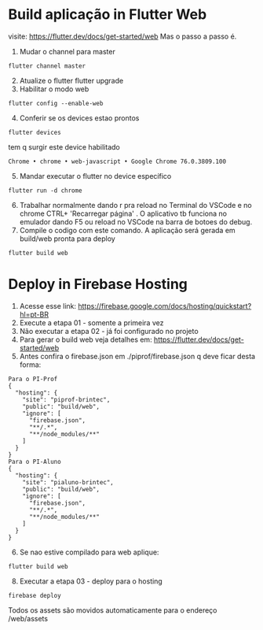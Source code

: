
# Build aplicação in Flutter Web
visite: https://flutter.dev/docs/get-started/web
Mas o passo a passo é.

1. Mudar o channel para master
~~~
flutter channel master
~~~
2. Atualize o flutter
flutter upgrade
3. Habilitar o modo web
~~~
flutter config --enable-web
~~~
4. Conferir se os devices estao prontos
~~~
flutter devices
~~~
   tem q surgir este device habilitado
~~~
Chrome • chrome • web-javascript • Google Chrome 76.0.3809.100
~~~
5. Mandar executar o flutter no device específico
~~~
flutter run -d chrome
~~~
6. Trabalhar normalmente dando r pra reload no Terminal do VSCode e no chrome CTRL+ 'Recarregar página' . O aplicativo tb funciona no emulador dando F5 ou reload no VSCode na barra de botoes do debug.
8. Compile o codigo com este comando. A aplicação será gerada em build/web pronta para deploy
~~~
flutter build web
~~~



# Deploy in Firebase Hosting

1. Acesse esse link: https://firebase.google.com/docs/hosting/quickstart?hl=pt-BR
2. Execute a etapa 01 - somente a primeira vez
3. Não executar a etapa 02 - já foi configurado no projeto
4. Para gerar o build web veja detalhes em: https://flutter.dev/docs/get-started/web
5. Antes confira o firebase.json em ./piprof/firebase.json q deve ficar desta forma:
~~~
Para o PI-Prof
{
  "hosting": {
    "site": "piprof-brintec",
    "public": "build/web",
    "ignore": [
      "firebase.json",
      "**/.*",
      "**/node_modules/**"
    ]
  }
}
Para o PI-Aluno
{
  "hosting": {
    "site": "pialuno-brintec",
    "public": "build/web",
    "ignore": [
      "firebase.json",
      "**/.*",
      "**/node_modules/**"
    ]
  }
}
~~~
6. Se nao estive compilado para web aplique:
~~~
flutter build web
~~~
8. Executar a etapa 03 - deploy para o hosting
~~~
firebase deploy
~~~

Todos os assets são movidos automaticamente para o endereço /web/assets
